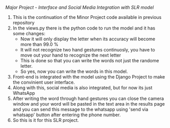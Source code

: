 *Major Project - Interface and Social Media Integration with SLR model*
1. This is the continuation of the Minor Project code available in previous repository
2. In the views.py there is the python code to run the model and it has some changes:
   - Now it will only display the letter when its accuracy will become more than 99.0 %
   - It will not recognize two hand gestures continuosly, you have to move out your hand to recognize the next letter
   - This is done so that you can write the words not just the randome letter.
   - So yes, now you can write the words in this model.
3. Front-end is integrated with the model using the Django Project to make the convinient user interface.
4. Along with this, social media is also integrated, but for now its just WhatsApp
5. After writing the word through hand gestures you can close the camera window and your word will be pasted in the text area in the results page and you can send this message to the whatsapp using 'send via whatsapp' button after entering the phone number.
6. So this is it for this SLR project.
